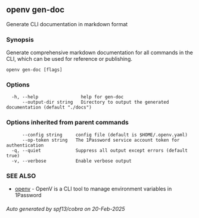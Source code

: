 ## openv gen-doc

Generate CLI documentation in markdown format

### Synopsis

Generate comprehensive markdown documentation for all commands in the CLI, which can be used for reference or publishing.

```
openv gen-doc [flags]
```

### Options

```
  -h, --help                help for gen-doc
      --output-dir string   Directory to output the generated documentation (default "./docs")
```

### Options inherited from parent commands

```
      --config string     config file (default is $HOME/.openv.yaml)
      --op-token string   The 1Password service account token for authentication
  -q, --quiet             Suppress all output except errors (default true)
  -v, --verbose           Enable verbose output
```

### SEE ALSO

* [openv](openv.md)	 - OpenV is a CLI tool to manage environment variables in 1Password

###### Auto generated by spf13/cobra on 20-Feb-2025
